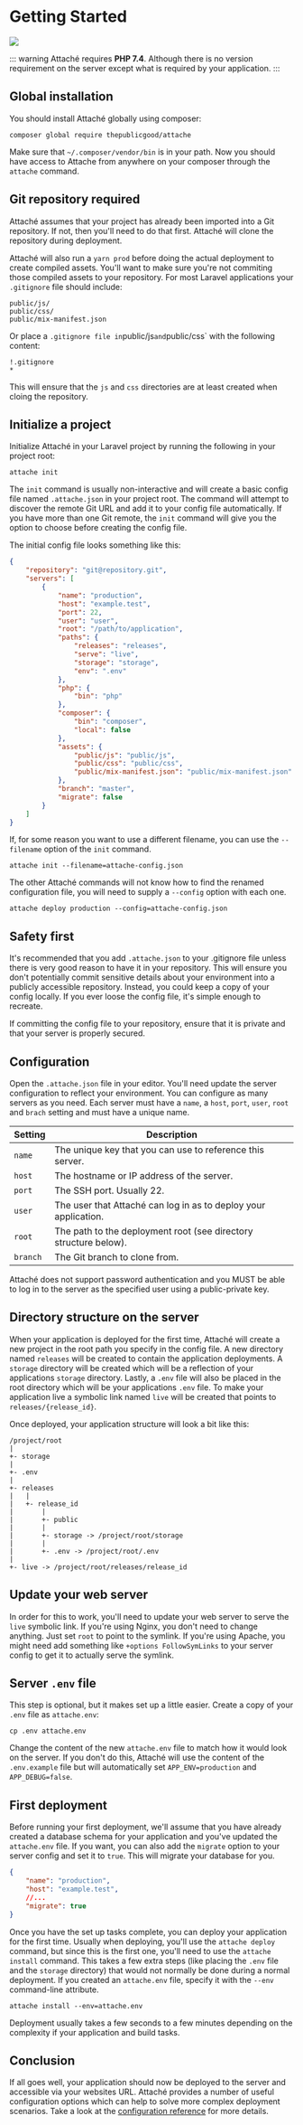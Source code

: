 # Getting Started

![](https://img.shields.io/github/v/release/tpg/attache?style=flat-square)

::: warning
Attaché requires **PHP 7.4**. Although there is no version requirement on the server except what is required by your application.
:::

## Global installation

You should install Attaché globally using composer:

```
composer global require thepublicgood/attache
```

Make sure that `~/.composer/vendor/bin` is in your path. Now you should have access to Attache from anywhere on your composer through the `attache` command.

## Git repository required

Attaché assumes that your project has already been imported into a Git repository. If not, then you'll need to do that first. Attaché will clone the repository during deployment.

Attaché will also run a `yarn prod` before doing the actual deployment to create compiled assets. You'll want to make sure you're not commiting those compiled assets to your repository. For most Laravel applications your `.gitignore` file should include:

```
public/js/
public/css/
public/mix-manifest.json
```

Or place a `.gitignore file in`public/js`and`public/css` with the following content:

```
!.gitignore
*
```

This will ensure that the `js` and `css` directories are at least created when cloing the repository.

## Initialize a project

Initialize Attaché in your Laravel project by running the following in your project root:

```
attache init
```

The `init` command is usually non-interactive and will create a basic config file named `.attache.json` in your project root. The command will attempt to discover the remote Git URL and add it to your config file automatically. If you have more than one Git remote, the `init` command will give you the option to choose before creating the config file.

The initial config file looks something like this:

```json
{
    "repository": "git@repository.git",
    "servers": [
        {
            "name": "production",
            "host": "example.test",
            "port": 22,
            "user": "user",
            "root": "/path/to/application",
            "paths": {
                "releases": "releases",
                "serve": "live",
                "storage": "storage",
                "env": ".env"
            },
            "php": {
                "bin": "php"
            },
            "composer": {
                "bin": "composer",
                "local": false
            },
            "assets": {
                "public/js": "public/js",
                "public/css": "public/css",
                "public/mix-manifest.json": "public/mix-manifest.json"
            },
            "branch": "master",
            "migrate": false
        }
    ]
}
```

If, for some reason you want to use a different filename, you can use the `--filename` option of the `init` command.

```
attache init --filename=attache-config.json
```

The other Attaché commands will not know how to find the renamed configuration file, you will need to supply a `--config` option with each one.

```
attache deploy production --config=attache-config.json
```

## Safety first

It's recommended that you add `.attache.json` to your .gitignore file unless there is very good reason to have it in your repository. This will ensure you don't potentially commit sensitive details about your environment into a publicly accessible repository. Instead, you could keep a copy of your config locally. If you ever loose the config file, it's simple enough to recreate.

If committing the config file to your repository, ensure that it is private and that your server is properly secured.

## Configuration

Open the `.attache.json` file in your editor. You'll need update the server configuration to reflect your environment. You can configure as many servers as you need. Each server must have a `name`, a `host`, `port`, `user`, `root` and `brach` setting and must have a unique name.

| Setting  | Description                                                      |
| -------- | ---------------------------------------------------------------- |
| `name`   | The unique key that you can use to reference this server.        |
| `host`   | The hostname or IP address of the server.                        |
| `port`   | The SSH port. Usually 22.                                        |
| `user`   | The user that Attaché can log in as to deploy your application.  |
| `root`   | The path to the deployment root (see directory structure below). |
| `branch` | The Git branch to clone from.                                    |

Attaché does not support password authentication and you MUST be able to log in to the server as the specified user using a public-private key.

## Directory structure on the server

When your application is deployed for the first time, Attaché will create a new project in the root path you specify in the config file. A new directory named `releases` will be created to contain the application deployments. A `storage` directory will be created which will be a reflection of your applications `storage` directory. Lastly, a `.env` file will also be placed in the root directory which will be your applications `.env` file. To make your application live a symbolic link named `live` will be created that points to `releases/{release_id}`.

Once deployed, your application structure will look a bit like this:

```
/project/root
|
+- storage
|
+- .env
|
+- releases
|   |
|   +- release_id
|       |
|       +- public
|       |
|       +- storage -> /project/root/storage
|       |
|       +- .env -> /project/root/.env
|
+- live -> /project/root/releases/release_id
```

## Update your web server

In order for this to work, you'll need to update your web server to serve the `live` symbolic link. If you're using Nginx, you don't need to change anything. Just set `root` to point to the symlink. If you're using Apache, you might need add something like `+options FollowSymLinks` to your server config to get it to actually serve the symlink.

## Server `.env` file

This step is optional, but it makes set up a little easier. Create a copy of your `.env` file as `attache.env`:

```
cp .env attache.env
```

Change the content of the new `attache.env` file to match how it would look on the server. If you don't do this, Attaché will use the content of the `.env.example` file but will automatically set `APP_ENV=production` and `APP_DEBUG=false`.

## First deployment

Before running your first deployment, we'll assume that you have already created a database schema for your application and you've updated the `attache.env` file. If you want, you can also add the `migrate` option to your server config and set it to `true`. This will migrate your database for you.

```json
{
    "name": "production",
    "host": "example.test",
    //...
    "migrate": true
}
```

Once you have the set up tasks complete, you can deploy your application for the first time. Usually when deploying, you'll use the `attache deploy` command, but since this is the first one, you'll need to use the `attache install` command. This takes a few extra steps (like placing the `.env` file and the `storage` directory) that would not normally be done during a normal deployment. If you created an `attache.env` file, specify it with the `--env` command-line attribute.

```
attache install --env=attache.env
```

Deployment usually takes a few seconds to a few minutes depending on the complexity if your application and build tasks.

## Conclusion

If all goes well, your application should now be deployed to the server and accessible via your websites URL. Attaché provides a number of useful configuration options which can help to solve more complex deployment scenarios. Take a look at the [configuration reference](/reference/) for more details.
